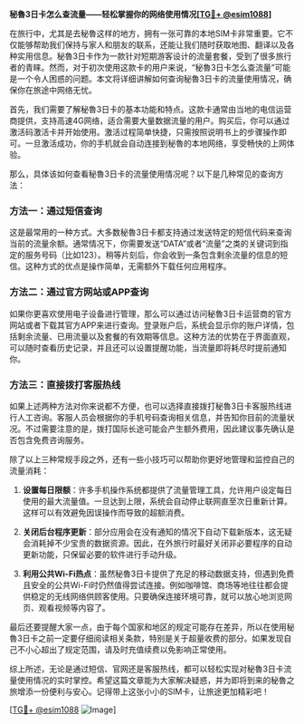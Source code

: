 **秘魯3日卡怎么查流量——轻松掌握你的网络使用情况[[TG💪+ @esim1088](https://t.me/s/esim1088)]**

在旅行中，尤其是去秘魯这样的地方，拥有一张可靠的本地SIM卡非常重要。它不仅能够帮助我们保持与家人和朋友的联系，还能让我们随时获取地图、翻译以及各种实用信息。秘魯3日卡作为一款针对短期游客设计的流量套餐，受到了很多旅行者的青睐。然而，对于初次使用这款卡的用户来说，“秘魯3日卡怎么查流量”可能是一个令人困惑的问题。本文将详细讲解如何查询秘魯3日卡的流量使用情况，确保你在旅途中网络无忧。

首先，我们需要了解秘魯3日卡的基本功能和特点。这款卡通常由当地的电信运营商提供，支持高速4G网络，适合需要大量数据流量的用户。购买后，你可以通过激活码激活卡并开始使用。激活过程简单快捷，只需按照说明书上的步骤操作即可。一旦激活成功，你的手机就会自动连接到秘魯的本地网络，享受畅快的上网体验。

那么，具体该如何查看秘魯3日卡的流量使用情况呢？以下是几种常见的查询方法：

### 方法一：通过短信查询

这是最常用的一种方式。大多数秘魯3日卡都支持通过发送特定的短信代码来查询当前的流量余额。通常情况下，你需要发送“DATA”或者“流量”之类的关键词到指定的服务号码（比如123）。稍等片刻后，你会收到一条包含剩余流量的信息的短信。这种方式的优点是操作简单，无需额外下载任何应用程序。

### 方法二：通过官方网站或APP查询

如果你更喜欢使用电子设备进行管理，那么可以通过访问秘魯3日卡运营商的官方网站或者下载其官方APP来进行查询。登录账户后，系统会显示你的账户详情，包括剩余流量、已用流量以及套餐的有效期等信息。这种方法的优势在于界面直观，可以随时查看历史记录，并且还可以设置提醒功能，当流量即将耗尽时提前通知你。

### 方法三：直接拨打客服热线

如果上述两种方法对你来说都不方便，也可以选择直接拨打秘魯3日卡客服热线进行人工咨询。客服人员会根据你的手机号码查询相关信息，并告知你目前的流量状况。不过需要注意的是，拨打国际长途可能会产生额外费用，因此建议事先确认是否包含免费咨询服务。

除了以上三种常规手段之外，还有一些小技巧可以帮助你更好地管理和监控自己的流量消耗：

1. **设置每日限额**：许多手机操作系统都提供了流量管理工具，允许用户设定每日使用的最大流量值。一旦达到上限，系统会自动停止联网直至次日重新计算。这样可以有效避免因误操作而导致的超额消费。
   
2. **关闭后台程序更新**：部分应用会在没有通知的情况下自动下载新版本，这无疑会消耗掉不少宝贵的数据资源。因此，在外旅行时最好关闭非必要程序的自动更新功能，只保留必要的软件进行手动升级。

3. **利用公共Wi-Fi热点**：虽然秘魯3日卡提供了充足的移动数据支持，但遇到免费且安全的公共Wi-Fi时仍然值得尝试连接。例如咖啡馆、商场等地往往都会提供稳定的无线网络供顾客使用。只要确保连接环境可靠，就可以放心地浏览网页、观看视频等内容了。

最后还要提醒大家一点，由于每个国家和地区的规定可能存在差异，所以在使用秘魯3日卡之前一定要仔细阅读相关条款，特别是关于超量收费的部分。如果发现自己不小心超出了规定范围，请及时充值续费以免影响正常使用。

综上所述，无论是通过短信、官网还是客服热线，都可以轻松实现对秘魯3日卡流量使用情况的实时掌控。希望这篇文章能为大家解决疑惑，并为即将到来的秘魯之旅增添一份便利与安心。记得带上这张小小的SIM卡，让旅途更加精彩吧！

[[TG💪+ @esim1088](https://t.me/s/esim1088) ![Image](https://i.postimg.cc/4NQfJmqS/Snipaste-2025-05-13-00-14-12.png)]